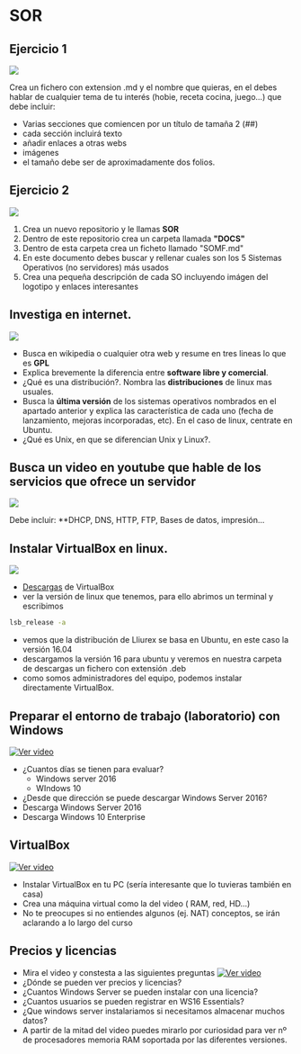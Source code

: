# SOR
## Ejercicio 1
![](https://encrypted-tbn0.gstatic.com/images?q=tbn%3AANd9GcTcBjkEl5dI9KWRjoGawk3jGLVl2oyPkKrJxw&usqp=CAU)   

Crea un fichero con extension .md y el nombre que quieras, en el debes hablar de cualquier tema de tu interés (hobie, receta cocina, juego...) que debe incluir:

- Varias secciones que comiencen por un título de tamaña 2 (##)
- cada sección incluirá texto
- añadir enlaces a otras webs
- imágenes
- el tamaño debe ser de aproximadamente dos folios.

## Ejercicio 2
![](https://encrypted-tbn0.gstatic.com/images?q=tbn%3AANd9GcRcIig6OahyGDoetNLVqcdpe1RuUQJXAYMeDA&usqp=CAU)

1. Crea un nuevo repositorio y le llamas **SOR**
2. Dentro de este repositorio crea un carpeta llamada **"DOCS"**
3. Dentro de esta carpeta crea un ficheto llamado "SOMF.md"
4. En este documento debes buscar y rellenar cuales son los 5 Sistemas Operativos (no servidores) más usados
5. Crea una pequeña descripción de cada SO incluyendo imágen del logotipo y enlaces interesantes

## Investiga en internet.
![](https://encrypted-tbn0.gstatic.com/images?q=tbn%3AANd9GcTCwUEHAqLmdUfXnYNSoiu11EgIWyveXZztMQ&usqp=CAU)


- Busca en wikipedia o cualquier otra web y resume en tres lineas lo que es **GPL**
- Explica brevemente la diferencia entre **software libre y comercial**.
- ¿Qué es una distribución?. Nombra las **distribuciones** de linux mas usuales.
- Busca la **última versión** de los sistemas operativos nombrados en el apartado anterior y explica las característica de cada uno (fecha de lanzamiento, mejoras incorporadas, etc). En el caso de linux, centrate en Ubuntu.
- ¿Qué es Unix, en que se diferencian Unix y Linux?.

## Busca un video en youtube que hable de los servicios que ofrece un servidor
![](https://github.com/manviny/SOR/blob/master/assets/servicios.png?raw=true)

Debe incluir: **DHCP, DNS, HTTP, FTP, Bases de datos, impresión...

## Instalar VirtualBox en linux.
![](https://www.virtualbox.org/graphics/vbox_logo2_gradient.png)
- [Descargas](https://www.virtualbox.org/wiki/Linux_Downloads) de VirtualBox
- ver la versión de linux que tenemos, para ello abrimos un terminal y escribimos
```bash
lsb_release -a
```
- vemos que la distribución de Lliurex se basa en Ubuntu, en este caso la versión 16.04
- descargamos la versión 16 para ubuntu y veremos en nuestra carpeta de descargas un fichero con extensión .deb
- como somos administradores del equipo, podemos instalar directamente VirtualBox.

## Preparar el entorno de trabajo (laboratorio) con Windows

[![Ver video](https://github.com/manviny/SOR/blob/master/assets/video-icon.png?raw=true)](https://mega.nz/file/mRF2HRoR#fZEnd12qAiG9waIbtYizercU4mSWsGMmXFGESPxKLyI)
- ¿Cuantos días se tienen para evaluar?
  - Windows server 2016
  - WIndows 10
- ¿Desde que dirección se puede descargar Windows Server 2016?
- Descarga Windows Server 2016
- Descarga Windows 10 Enterprise

## VirtualBox

[![Ver video](https://github.com/manviny/SOR/blob/master/assets/video-icon.png?raw=true)](https://mega.nz/file/SFcQBJgL#O0cp9nC_vUDdlg5rR0NLxQo2k4JFiTwXX3fepEZXPa0)

- Instalar VirtualBox en tu PC (sería interesante que lo tuvieras también en casa)
- Crea una máquina virtual como la del video ( RAM, red, HD...)
- No te preocupes si no entiendes algunos (ej. NAT) conceptos, se irán aclarando a lo largo del curso

## Precios y licencias
- Mira el video y constesta a las siguientes preguntas
[![Ver video](https://github.com/manviny/SOR/blob/master/assets/video-icon.png?raw=true)](https://mega.nz/file/WBEGQbbK#gVru4yd9C_2MQa_s8wN6-z3uLjtndGBB9JOgQDEC_Kg)
- ¿Dónde se pueden ver precios y licencias?
- ¿Cuantos Windows Server se pueden instalar con una licencia?
- ¿Cuantos usuarios se pueden registrar en WS16 Essentials?
- ¿Que windows server instalariamos si necesitamos almacenar muchos datos?
- A partir de la mitad del video puedes mirarlo por curiosidad para ver nº de procesadores memoria RAM soportada por las diferentes versiones.
